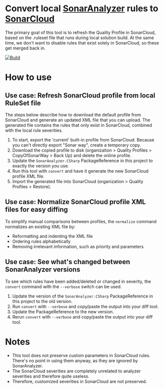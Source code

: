 # Convert local [SonarAnalyzer](https://www.nuget.org/packages/SonarAnalyzer.CSharp/) rules to [SonarCloud](https://docs.sonarcloud.io/)

The primary goal of this tool is to refresh the Quality Profile in SonarCloud, based on the .ruleset file that runs during local solution build.
At the same time, we don't want to disable rules that exist solely in SonarCloud, so these get merged back in.

[![Build](https://github.com/bart-vmware/ruleset-converter-for-sonarcloud/actions/workflows/build.yml/badge.svg)](https://github.com/bart-vmware/ruleset-converter-for-sonarcloud/actions/workflows/build.yml)

# How to use

## Use case: Refresh SonarCloud profile from local RuleSet file

The steps below describe how to download the default profile from SonarCloud and generate an updated XML file that you can upload. The generated file contains the rules that only exist in SonarCloud, combined with the local rule severities.

1. To start, export the 'current' built-in profile from SonarCloud. Because you can't directly export "Sonar way", create a temporary copy.
1. Download the copied profile to disk (organization > Quality Profiles > CopyOfSonarWay > Back Up) and delete the online profile.
1. Update the `SonarAnalyzer.CSharp` PackageReference in this project to exactly the version you use.
1. Run this tool with `convert` and have it generate the new SonarCloud profile XML file.
1. Import the generated file into SonarCloud (organization > Quality Profiles > Restore).

## Use case: Normalize SonarCloud profile XML files for easy diffing

To simplify manual comparisons between profiles, the `normalize` command normalizes an existing XML file by:
- Reformatting and indenting the XML file
- Ordering rules alphabetically
- Removing irrelevant information, such as priority and parameters

## Use case: See what's changed between SonarAnalyzer versions

To see which rules have been added/deleted or changed in severity, the `convert` command with the `--verbose` switch can be used.

1. Update the version of the `SonarAnalyzer.CSharp` PackageReference in this project to the old version.
1. Run `convert` with `--verbose` and copy/paste the output into your diff tool.
1. Update the PackageReference to the new version.
1. Rerun `convert` with `--verbose` and copy/paste the output into your diff tool.

# Notes
- This tool does not preserve custom parameters in SonarCloud rules. There's no point in using them anyway, as they are ignored by SonarAnalyzer.
- The SonarCloud severities are completely unrelated to analyzer severities and therefore quite useless.
- Therefore, customized severities in SonarCloud are not preserved.
